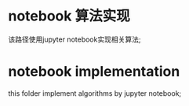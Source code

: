 # notebook 算法实现
该路径使用jupyter notebook实现相关算法;  

# notebook implementation
this folder implement algorithms by jupyter notebook;